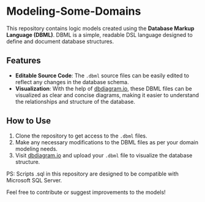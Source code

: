 # Modeling-Some-Domains

This repository contains logic models created using the **Database Markup Language (DBML)**. DBML is a simple, readable DSL language designed to define and document database structures.

## Features
- **Editable Source Code**: The `.dbml` source files can be easily edited to reflect any changes in the database schema.
- **Visualization**: With the help of [dbdiagram.io](https://dbdiagram.io/), these DBML files can be visualized as clear and concise diagrams, making it easier to understand the relationships and structure of the database.

## How to Use
1. Clone the repository to get access to the `.dbml` files.
2. Make any necessary modifications to the DBML files as per your domain modeling needs.
3. Visit [dbdiagram.io](https://dbdiagram.io/) and upload your `.dbml` file to visualize the database structure.


PS: Scripts .sql in this repository are designed to be compatible with Microsoft SQL Server.

Feel free to contribute or suggest improvements to the models!
